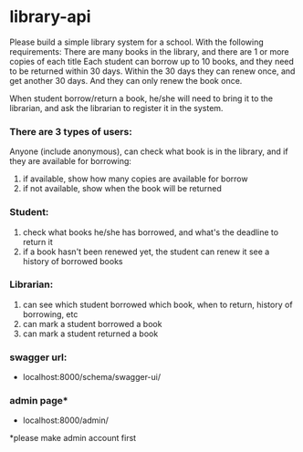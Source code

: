 # library-api

Please build a simple library system for a school. With the following requirements:
There are many books in the library, and there are 1 or more copies of each title
Each student can borrow up to 10 books, and they need to be returned within 30 days. Within the 30 days they can renew once, and get another 30 days. And they can only renew the book once.

When student borrow/return a book, he/she will need to bring it to the librarian, and ask the librarian to register it in the system.

### There are 3 types of users:
Anyone (include anonymous), can check what book is in the library, and if they are available for borrowing:
1. if available, show how many copies are available for borrow
2. if not available, show when the book will be returned
### Student:
1. check what books he/she has borrowed, and what's the deadline to return it
2. if a book hasn't been renewed yet, the student can renew it
see a history of borrowed books
### Librarian:
1. can see which student borrowed which book, when to return, history of borrowing, etc
2. can mark a student borrowed a book
3. can mark a student returned a book

### swagger url:
- localhost:8000/schema/swagger-ui/

### admin page*
- localhost:8000/admin/

*please make admin account first